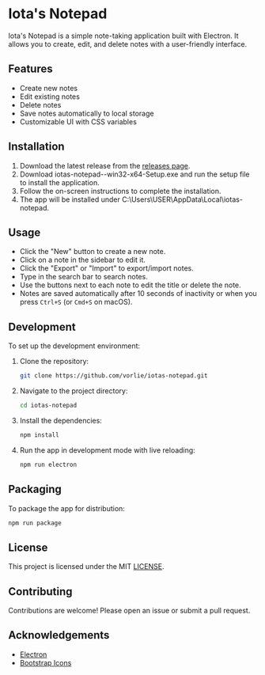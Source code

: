 # Iota's Notepad

Iota's Notepad is a simple note-taking application built with Electron. It allows you to create, edit, and delete notes with a user-friendly interface.

## Features

- Create new notes
- Edit existing notes
- Delete notes
- Save notes automatically to local storage
- Customizable UI with CSS variables

## Installation

1. Download the latest release from the [releases page](https://github.com/vorlie/iotas-notepad/releases).
2. Download iotas-notepad-<version>-win32-x64-Setup.exe and run the setup file to install the application.
3. Follow the on-screen instructions to complete the installation.
4. The app will be installed under C:\Users\USER\AppData\Local\iotas-notepad.

## Usage

- Click the "New" button to create a new note.
- Click on a note in the sidebar to edit it.
- Click the "Export" or "Import" to export/import notes.
- Type in the search bar to search notes.
- Use the buttons next to each note to edit the title or delete the note.
- Notes are saved automatically after 10 seconds of inactivity or when you press `Ctrl+S` (or `Cmd+S` on macOS).

## Development

To set up the development environment:

1. Clone the repository:
    ```sh
    git clone https://github.com/vorlie/iotas-notepad.git
    ```
2. Navigate to the project directory:
    ```sh
    cd iotas-notepad
    ```
3. Install the dependencies:
    ```sh
    npm install
    ```
4. Run the app in development mode with live reloading:
    ```sh
    npm run electron
    ```

## Packaging

To package the app for distribution:
```sh
npm run package
```

## License

This project is licensed under the MIT [LICENSE](LICENSE).

## Contributing

Contributions are welcome! Please open an issue or submit a pull request.

## Acknowledgements

- [Electron](https://www.electronjs.org/)
- [Bootstrap Icons](https://icons.getbootstrap.com/)
